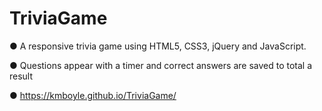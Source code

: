 # TriviaGame

●	A responsive trivia game using HTML5, CSS3, jQuery and JavaScript.

●	Questions appear with a timer and correct answers are saved to total a result 

●	https://kmboyle.github.io/TriviaGame/
